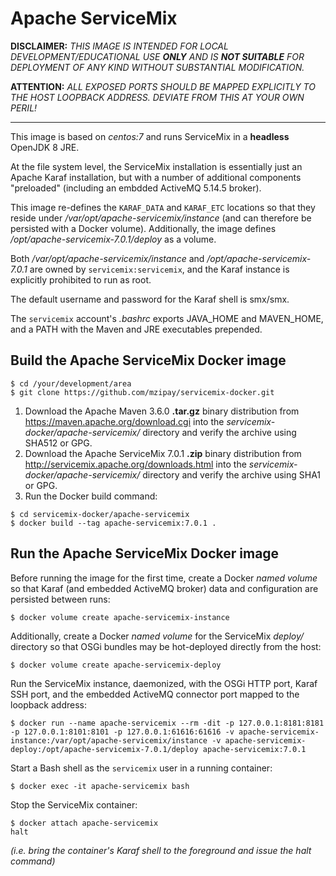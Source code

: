# Apache ServiceMix

**DISCLAIMER:** *THIS IMAGE IS INTENDED FOR LOCAL
DEVELOPMENT/EDUCATIONAL USE __ONLY__ AND IS __NOT SUITABLE__ FOR
DEPLOYMENT OF ANY KIND WITHOUT SUBSTANTIAL MODIFICATION.*

**ATTENTION:** *ALL EXPOSED PORTS SHOULD BE MAPPED EXPLICITLY TO THE
HOST LOOPBACK ADDRESS. DEVIATE FROM THIS AT YOUR OWN PERIL!*

------------------------------------------------------------------------

This image is based on *centos:7* and runs ServiceMix in a **headless**
OpenJDK 8 JRE.

At the file system level, the ServiceMix installation is essentially
just an Apache Karaf installation, but with a number of additional
components "preloaded" (including an embdded ActiveMQ 5.14.5 broker).

This image re-defines the ``KARAF_DATA`` and ``KARAF_ETC`` locations
so that they reside under */var/opt/apache-servicemix/instance* (and
can therefore be persisted with a Docker volume). Additionally, the
image defines */opt/apache-servicemix-7.0.1/deploy* as a volume.

Both */var/opt/apache-servicemix/instance* and
*/opt/apache-servicemix-7.0.1* are owned by ``servicemix:servicemix``,
and the Karaf instance is explicitly prohibited to run as root.

The default username and password for the Karaf shell is smx/smx.

The ``servicemix`` account's *.bashrc* exports JAVA\_HOME and
MAVEN\_HOME, and a PATH with the Maven and JRE executables
prepended.

## Build the Apache ServiceMix Docker image

```shell
$ cd /your/development/area
$ git clone https://github.com/mzipay/servicemix-docker.git
```

1. Download the Apache Maven 3.6.0 **.tar.gz** binary distribution from
   https://maven.apache.org/download.cgi into the
   *servicemix-docker/apache-servicemix/* directory and verify the
   archive using SHA512 or GPG.
2. Download the Apache ServiceMix 7.0.1 **.zip** binary distribution
   from http://servicemix.apache.org/downloads.html into the
   *servicemix-docker/apache-servicemix/* directory and verify the
   archive using SHA1 or GPG.
3. Run the Docker build command:

```shell
$ cd servicemix-docker/apache-servicemix
$ docker build --tag apache-servicemix:7.0.1 .
```

## Run the Apache ServiceMix Docker image

Before running the image for the first time, create a Docker *named
volume* so that Karaf (and embedded ActiveMQ broker)  data and
configuration are persisted between runs:
```shell
$ docker volume create apache-servicemix-instance
```

Additionally, create a Docker *named volume* for the ServiceMix
*deploy/* directory so that OSGi bundles may be hot-deployed directly
from the host:
```shell
$ docker volume create apache-servicemix-deploy
```

Run the ServiceMix instance, daemonized, with the OSGi HTTP port, Karaf
SSH port, and the embedded ActiveMQ connector port mapped to the
loopback address:
```shell
$ docker run --name apache-servicemix --rm -dit -p 127.0.0.1:8181:8181 -p 127.0.0.1:8101:8101 -p 127.0.0.1:61616:61616 -v apache-servicemix-instance:/var/opt/apache-servicemix/instance -v apache-servicemix-deploy:/opt/apache-servicemix-7.0.1/deploy apache-servicemix:7.0.1
```

Start a Bash shell as the ``servicemix`` user in a running container:
```shell
$ docker exec -it apache-servicemix bash
```

Stop the ServiceMix container:
```shell
$ docker attach apache-servicemix
halt
```
*(i.e. bring the container's Karaf shell to the foreground and issue the
halt command)*


